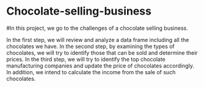 # Chocolate-selling-business
#In this project, we go to the challenges of a chocolate selling business.

In the first step, we will review and analyze a data frame including all the chocolates we have.
In the second step, by examining the types of chocolates, we will try to identify those that can be sold and determine their prices.
In the third step, we will try to identify the top chocolate manufacturing companies and update the price of chocolates accordingly. In addition, we intend to calculate the income from the sale of such chocolates.
